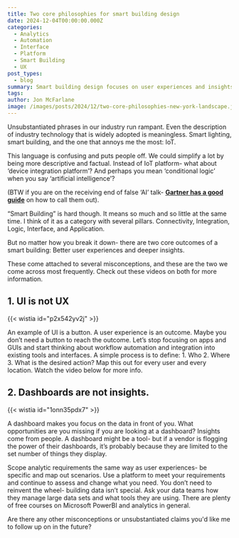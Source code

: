 ```yaml
---
title: Two core philosophies for smart building design
date: 2024-12-04T00:00:00.000Z
categories:
  - Analytics
  - Automation
  - Interface
  - Platform
  - Smart Building
  - UX
post_types:
  - blog
summary: Smart building design focuses on user experiences and insights. Avoid common pitfalls like confusing UI with UX or relying too much on dashboards.
tags:
author: Jon McFarlane
image: /images/posts/2024/12/two-core-philosophies-new-york-landscape.jpg
---
```

Unsubstantiated phrases in our industry run rampant. Even the description of industry technology that is widely adopted is meaningless. Smart lighting, smart building, and the one that annoys me the most: IoT.  

This language is confusing and puts people off. We could simplify a lot by being more descriptive and factual. Instead of IoT platform- what about ‘device integration platform’? And perhaps you mean ‘conditional logic’ when you say ‘artificial intelligence’?

(BTW if you are on the receiving end of false ‘AI’ talk- [**Gartner has a good guide**](https://www.gartner.com/en/documents/3779264/questions-to-ask-vendors-that-say-they-have-artificial-i) on how to call them out).

“Smart Building” is hard though. It means so much and so little at the same time. I think of it as a category with several pillars. Connectivity, Integration, Logic, Interface, and Application.

But no matter how you break it down- there are two core outcomes of a smart building: Better user experiences and deeper insights.

These come attached to several misconceptions, and these are the two we come across most frequently. Check out these videos on both for more information.  

**1\. UI is not UX**
--------------------

{{< wistia id="p2x542yv2j" >}}

An example of UI is a button. A user experience is an outcome. Maybe you don’t need a button to reach the outcome. Let’s stop focusing on apps and GUIs and start thinking about workflow automation and integration into existing tools and interfaces. A simple process is to define: 1. Who 2. Where 3. What is the desired action? Map this out for every user and every location. Watch the video below for more info.  

**2\. Dashboards are not insights.** 
-------------------------------------

{{< wistia id="1onn35pdx7" >}}

A dashboard makes you focus on the data in front of you. What opportunities are you missing if you are looking at a dashboard? Insights come from people. A dashboard might be a tool- but if a vendor is flogging the power of their dashboards, it’s probably because they are limited to the set number of things they display. 

Scope analytic requirements the same way as user experiences- be specific and map out scenarios. Use a platform to meet your requirements and continue to assess and change what you need. You don’t need to reinvent the wheel- building data isn’t special. Ask your data teams how they manage large data sets and what tools they are using. There are plenty of free courses on Microsoft PowerBI and analytics in general. 

Are there any other misconceptions or unsubstantiated claims you'd like me to follow up on in the future?
